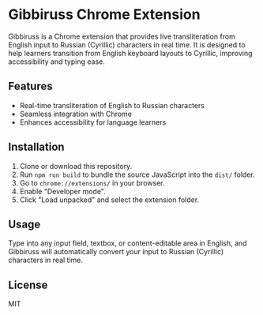 # Gibbiruss Chrome Extension

Gibbiruss is a Chrome extension that provides live transliteration from English input to Russian (Cyrillic) characters in real time. It is designed to help learners transition from English keyboard layouts to Cyrillic, improving accessibility and typing ease.

## Features

- Real-time transliteration of English to Russian characters
- Seamless integration with Chrome
- Enhances accessibility for language learners

## Installation

1. Clone or download this repository.
2. Run `npm run build` to bundle the source JavaScript into the `dist/` folder.
3. Go to `chrome://extensions/` in your browser.
4. Enable "Developer mode".
5. Click "Load unpacked" and select the extension folder.

## Usage

Type into any input field, textbox, or content-editable area in English, and Gibbiruss will automatically convert your input to Russian (Cyrillic) characters in real time.

## License

MIT